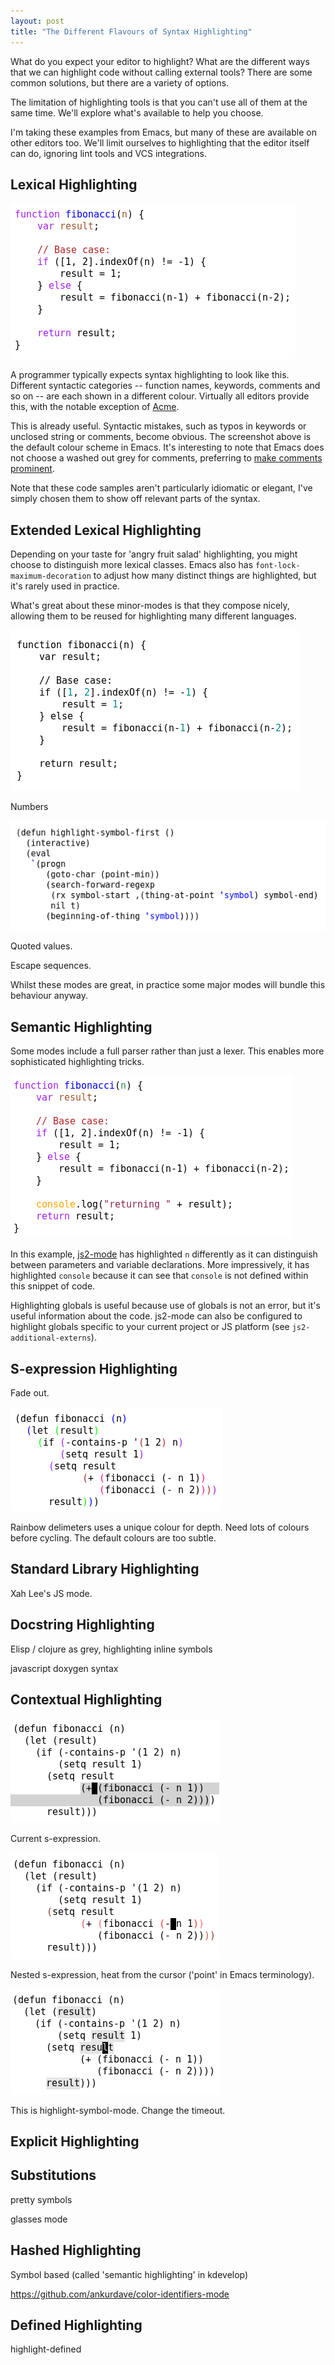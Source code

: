 ```yaml
--- 
layout: post
title: "The Different Flavours of Syntax Highlighting"
---
```


What do you expect your editor to highlight? What are the different
ways that we can highlight code without calling external tools? There
are some common solutions, but there are a variety of options.

The limitation of highlighting tools is that you can't use all of them
at the same time. We'll explore what's available to help you choose.

I'm taking these examples from Emacs, but many of these are available
on other editors too. We'll limit ourselves to highlighting that the
editor itself can do, ignoring lint tools and VCS integrations.

## Lexical Highlighting

<img src="/assets/lexical_fibs_js.png" class="screenshot">

A programmer typically expects syntax highlighting to look like
this. Different syntactic categories -- function names, keywords,
comments and so on -- are each shown in a different colour. Virtually
all editors provide this, with the notable exception of
[Acme](https://en.wikipedia.org/wiki/Acme_%28text_editor%29).

This is already useful. Syntactic mistakes, such as typos in keywords or
unclosed string or comments, become obvious. The screenshot above is
the default colour scheme in Emacs. It's interesting to note that
Emacs does not choose a washed out grey for comments, preferring to
[make comments prominent](https://medium.com/@MrJamesFisher/your-syntax-highlighter-is-wrong-6f83add748c9).

Note that these code samples aren't particularly idiomatic or elegant, I've simply
chosen them to show off relevant parts of the syntax.

## Extended Lexical Highlighting

Depending on your taste for 'angry fruit salad' highlighting, you
might choose to distinguish more lexical classes. Emacs also has
`font-lock-maximum-decoration` to adjust how many distinct things are
highlighted, but it's rarely used in practice.

What's great about these minor-modes is that they compose nicely,
allowing them to be reused for highlighting many different languages.

<img src="/assets/highlight_numbers.png" class="screenshot">

Numbers

<img src="/assets/highlight_quotes.png" class="screenshot">

Quoted values.

Escape sequences.

Whilst these modes are great, in practice some major modes will bundle
this behaviour anyway.

## Semantic Highlighting

Some modes include a full parser rather than just a lexer. This
enables more sophisticated highlighting tricks.

<img src="/assets/semantic_fibs_js.png" class="screenshot">

In this example, [js2-mode](https://github.com/mooz/js2-mode) has
highlighted `n` differently as it can distinguish between parameters
and variable declarations. More impressively, it has highlighted
`console` because it can see that `console` is not defined within this
snippet of code.

Highlighting globals is useful because use of globals is not an error,
but it's useful information about the code. js2-mode can also be
configured to highlight globals specific to your current project or JS
platform (see `js2-additional-externs`).

## S-expression Highlighting

Fade out.

<img src="/assets/rainbow_delimeters.png" class="screenshot">

Rainbow delimeters uses a unique colour for depth. Need lots of
colours before cycling. The default colours are too subtle.

## Standard Library Highlighting

Xah Lee's JS mode.

## Docstring Highlighting

Elisp / clojure as grey, highlighting inline symbols

javascript doxygen syntax

## Contextual Highlighting

<img src="/assets/highlight_sexp.png" class="screenshot">

Current s-expression.

<img src="/assets/highlight_nested_parens.png" class="screenshot">

Nested s-expression, heat from the cursor ('point' in Emacs
terminology).

<img src="/assets/highlight_current_symbol.png" class="screenshot">

This is highlight-symbol-mode. Change the timeout.

## Explicit Highlighting

## Substitutions

pretty symbols

glasses mode

## Hashed Highlighting

Symbol based (called 'semantic highlighting' in kdevelop)

https://github.com/ankurdave/color-identifiers-mode

## Defined Highlighting

highlight-defined
